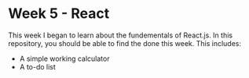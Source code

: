 # Week 5 - React

This week I began to learn about the fundementals of React.js. In this repository, you should be able to find the done this week.
This includes:
- A simple working calculator
- A to-do list
